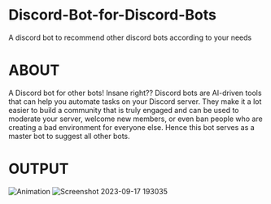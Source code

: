 # Discord-Bot-for-Discord-Bots
A discord bot to recommend other discord bots according to your needs
# ABOUT
A Discord bot for other bots!
Insane right??
Discord bots are AI-driven tools that can help you automate tasks on your Discord server. They make it a lot easier to build a community that is truly engaged and can be used to moderate your server, welcome new members, or even ban people who are creating a bad environment for everyone else.
Hence this bot serves as a master bot to suggest all other bots.
# OUTPUT
![Animation](https://user-images.githubusercontent.com/82452505/122448366-4c8f5900-cfc2-11eb-8e9d-7a52d62707dc.gif)
![Screenshot 2023-09-17 193035](https://github.com/galvinguy2002/JOJO-BOT/assets/119154626/ba8aed98-e528-4fb9-b5af-88362cc9e8df)

